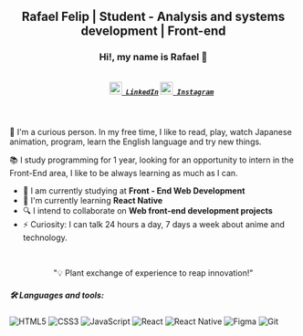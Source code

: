 <h2 align="center">Rafael Felip | Student - Analysis and systems development | Front-end</h2>

  
  
<h3 align="center">Hi!, my name is Rafael 👋</h3>
<h5 align="center">
  <code>
    <a href="https://www.linkedin.com/in/rafaelfelip/" title="LinkedIn"><img width="22" src="https://github.com/zumrudu-anka/zumrudu-anka/blob/master/images/linkedin.svg"> LinkedIn</a></code>
  <code><a href="https://www.instagram.com/rafaelfelip.dev/" title="Instagram Profile"><img width="22" src="https://github.com/zumrudu-anka/zumrudu-anka/blob/master/images/instagram.svg"> Instagram</a></code>
</h5>
<br>

📖 I'm a curious person. In my free time, I like to read, play, watch Japanese animation, program, learn the English language and try new things.

📚 I study programming for 1 year, looking for an opportunity to intern in the Front-End area, I like to be always learning as much as I can.




- 🔭 I am currently studying at <strong> Front - End Web Development </strong>
- 🌱 I'm currently learning <strong> React Native </strong>
- 🔍 I intend to collaborate on <strong> Web front-end development projects </strong>
- ⚡ Curiosity: I can talk 24 hours a day, 7 days a week about anime and technology. 

</br>

<p align="center">"💡 Plant exchange of experience to reap innovation!"</p>

<h5 align="left">🛠 Languages and tools:</h5>

  ![HTML5](https://img.shields.io/badge/-HTML5-E34F26?style=flat-square&logo=html5&logoColor=white)
  ![CSS3](https://img.shields.io/badge/-CSS3-549FDE?style=flat-square&logo=css3&logoColor=white)
  ![JavaScript](https://img.shields.io/badge/-JavaScript-F7B93E?style=flat-square&logo=javascript&logoColor=fff)
  ![React](https://img.shields.io/badge/-React.js-45b8d8?style=flat-square&logo=react&logoColor=white)
  ![React Native](https://img.shields.io/badge/-React%20Native-45b8d8?style=flat-square&logo=react&logoColor=white)
  ![Figma](https://img.shields.io/badge/-Figma-F46255?style=flat-square&logo=figma&logoColor=white)
  ![Git](https://img.shields.io/badge/-Git-F05032?style=flat-square&logo=git&logoColor=white) 
 


<!--
**rafaelfelip/rafaelfelip** is a ✨ _special_ ✨ repository because its `README.md` (this file) appears on your GitHub profile.



